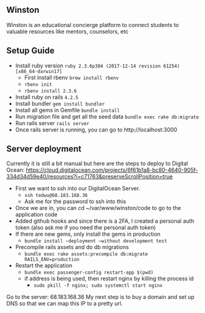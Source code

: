 ## Winston
Winston is an educational concierge platform to connect students to valuable resources like mentors, counselors, etc

## Setup Guide

- Install ruby version ```ruby 2.3.6p384 (2017-12-14 revision 61254) [x86_64-darwin17]```
  - First install rbenv ```brew install rbenv```
  - ```rbenv init```
  - ```rbenv install 2.3.6```
- Install ruby on rails ```4.2.5```
- Install bundler ```gem install bundler```
- Install all gems in Gemfile ```bundle install```
- Run migration file and get all the seed data ```bundle exec rake db:migrate```
- Run rails server ```rails server```
- Once rails server is running, you can go to http://localhost:3000


## Server deployment
Currently it is still a bit manual but here are the steps to deploy to Digital Ocean: https://cloud.digitalocean.com/projects/6f61b1a8-bc80-4640-905f-334d34d59e40/resources?i=c71763&preserveScrollPosition=true

- First we want to ssh into our DigitalOcean Server.
  - ```ssh tedwu@68.183.168.36```
  - Ask me for the password to ssh into this
- Once we are in, you can cd ~/var/www/winston/code to go to the application code
- Added github hooks and since there is a 2FA, I created a personal auth token (also ask me if you need the personal auth token)
- If there are new gems, only install the gems in production
  - ```bundle install —deployment —without development test```
- Precompile rails assets and do db migrations
  - ```bundle exec rake assets:precompile db:migrate RAILS_ENV=production```
- Restart the application
  - ```bundle exec passenger-config restart-app $(pwd)```
  - if address is being used, then restart nginx by killing the process id
    - ```sudo pkill -f nginx; sudo systemctl start nginx```

Go to the server: 68.183.168.36
My next step is to buy a domain and set up DNS so that we can map this IP to a pretty url.
